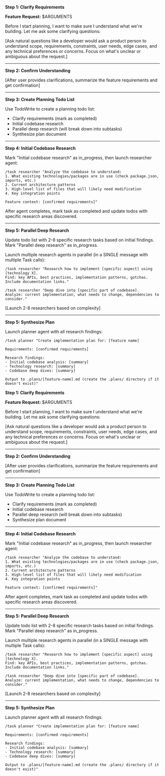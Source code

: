 **Step 1: Clarify Requirements**

**Feature Request:** $ARGUMENTS

Before I start planning, I want to make sure I understand what we're building. Let me ask some clarifying questions:

[Ask natural questions like a developer would ask a product person to understand scope, requirements, constraints, user needs, edge cases, and any technical preferences or concerns. Focus on what's unclear or ambiguous about the request.]

---

**Step 2: Confirm Understanding**

[After user provides clarifications, summarize the feature requirements and get confirmation]

---

**Step 3: Create Planning Todo List**

Use TodoWrite to create a planning todo list:

- Clarify requirements (mark as completed)
- Initial codebase research
- Parallel deep research (will break down into subtasks)
- Synthesize plan document

---

**Step 4: Initial Codebase Research**

Mark "Initial codebase research" as in_progress, then launch researcher agent:

```
/task researcher "Analyze the codebase to understand:
1. What existing technologies/packages are in use (check package.json, imports, etc.)
2. Current architecture patterns
3. High-level list of files that will likely need modification
4. Key integration points

Feature context: [confirmed requirements]"
```

After agent completes, mark task as completed and update todos with specific research areas discovered.

---

**Step 5: Parallel Deep Research**

Update todo list with 2-8 specific research tasks based on initial findings. Mark "Parallel deep research" as in_progress.

Launch multiple research agents in parallel (in a SINGLE message with multiple Task calls):

```
/task researcher "Research how to implement [specific aspect] using [technology X].
Find: key APIs, best practices, implementation patterns, gotchas.
Include documentation links."
```

```
/task researcher "Deep dive into [specific part of codebase].
Analyze: current implementation, what needs to change, dependencies to consider."
```

[Launch 2-8 researchers based on complexity]

---

**Step 5: Synthesize Plan**

Launch planner agent with all research findings:

```
/task planner "Create implementation plan for: [feature name]

Requirements: [confirmed requirements]

Research findings:
- Initial codebase analysis: [summary]
- Technology research: [summary]
- Codebase deep dives: [summary]

Output to .plans/[feature-name].md (create the .plans/ directory if it doesn't exist)"
```

**Step 1: Clarify Requirements**

**Feature Request:** $ARGUMENTS

Before I start planning, I want to make sure I understand what we're building. Let me ask some clarifying questions:

[Ask natural questions like a developer would ask a product person to understand scope, requirements, constraints, user needs, edge cases, and any technical preferences or concerns. Focus on what's unclear or ambiguous about the request.]

---

**Step 2: Confirm Understanding**

[After user provides clarifications, summarize the feature requirements and get confirmation]

---

**Step 3: Create Planning Todo List**

Use TodoWrite to create a planning todo list:

- Clarify requirements (mark as completed)
- Initial codebase research
- Parallel deep research (will break down into subtasks)
- Synthesize plan document

---

**Step 4: Initial Codebase Research**

Mark "Initial codebase research" as in_progress, then launch researcher agent:

```
/task researcher "Analyze the codebase to understand:
1. What existing technologies/packages are in use (check package.json, imports, etc.)
2. Current architecture patterns
3. High-level list of files that will likely need modification
4. Key integration points

Feature context: [confirmed requirements]"
```

After agent completes, mark task as completed and update todos with specific research areas discovered.

---

**Step 5: Parallel Deep Research**

Update todo list with 2-8 specific research tasks based on initial findings. Mark "Parallel deep research" as in_progress.

Launch multiple research agents in parallel (in a SINGLE message with multiple Task calls):

```
/task researcher "Research how to implement [specific aspect] using [technology X].
Find: key APIs, best practices, implementation patterns, gotchas.
Include documentation links."
```

```
/task researcher "Deep dive into [specific part of codebase].
Analyze: current implementation, what needs to change, dependencies to consider."
```

[Launch 2-8 researchers based on complexity]

---

**Step 5: Synthesize Plan**

Launch planner agent with all research findings:

```
/task planner "Create implementation plan for: [feature name]

Requirements: [confirmed requirements]

Research findings:
- Initial codebase analysis: [summary]
- Technology research: [summary]
- Codebase deep dives: [summary]

Output to .plans/[feature-name].md (create the .plans/ directory if it doesn't exist)"
```
